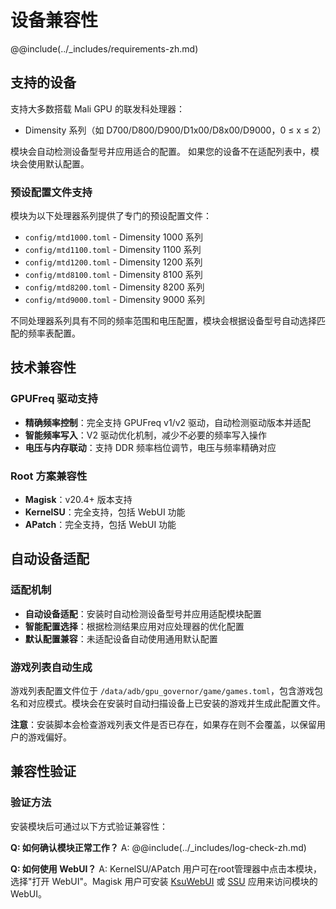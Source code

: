 # 设备兼容性

@@include(../_includes/requirements-zh.md)

## 支持的设备

支持大多数搭载 Mali GPU 的联发科处理器：

- Dimensity 系列（如 D700/D800/D900/D1x00/D8x00/D9000，0 ≤ x ≤ 2）

模块会自动检测设备型号并应用适合的配置。
如果您的设备不在适配列表中，模块会使用默认配置。

### 预设配置文件支持

模块为以下处理器系列提供了专门的预设配置文件：

- `config/mtd1000.toml` - Dimensity 1000 系列
- `config/mtd1100.toml` - Dimensity 1100 系列
- `config/mtd1200.toml` - Dimensity 1200 系列
- `config/mtd8100.toml` - Dimensity 8100 系列
- `config/mtd8200.toml` - Dimensity 8200 系列
- `config/mtd9000.toml` - Dimensity 9000 系列

不同处理器系列具有不同的频率范围和电压配置，模块会根据设备型号自动选择匹配的频率表配置。

## 技术兼容性

### GPUFreq 驱动支持

- **精确频率控制**：完全支持 GPUFreq v1/v2 驱动，自动检测驱动版本并适配
- **智能频率写入**：V2 驱动优化机制，减少不必要的频率写入操作
- **电压与内存联动**：支持 DDR 频率档位调节，电压与频率精确对应

### Root 方案兼容性

- **Magisk**：v20.4+ 版本支持
- **KernelSU**：完全支持，包括 WebUI 功能
- **APatch**：完全支持，包括 WebUI 功能

## 自动设备适配

### 适配机制

- **自动设备适配**：安装时自动检测设备型号并应用适配模块配置
- **智能配置选择**：根据检测结果应用对应处理器的优化配置
- **默认配置兼容**：未适配设备自动使用通用默认配置

### 游戏列表自动生成

游戏列表配置文件位于 `/data/adb/gpu_governor/game/games.toml`，包含游戏包名和对应模式。模块会在安装时自动扫描设备上已安装的游戏并生成此配置文件。

**注意**：安装脚本会检查游戏列表文件是否已存在，如果存在则不会覆盖，以保留用户的游戏偏好。

## 兼容性验证

### 验证方法

安装模块后可通过以下方式验证兼容性：

**Q: 如何确认模块正常工作？**
A: @@include(../_includes/log-check-zh.md)

**Q: 如何使用 WebUI？**
A: KernelSU/APatch 用户可在root管理器中点击本模块，选择"打开 WebUI"。Magisk 用户可安装 [KsuWebUI](https://github.com/5ec1cff/KsuWebUIStandalone) 或 [SSU](https://ssu.oom-wg.dev/base/install) 应用来访问模块的 WebUI。